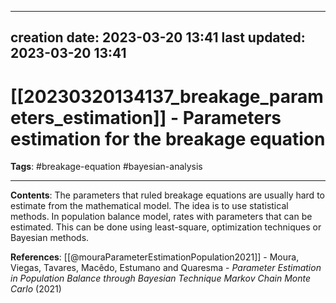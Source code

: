 
---
creation date: 2023-03-20 13:41
last updated: 2023-03-20 13:41
---
# [[20230320134137_breakage_parameters_estimation]] - Parameters estimation for the breakage equation
__Tags__: #breakage-equation #bayesian-analysis  

---
__Contents__: The parameters that ruled breakage equations are usually hard to estimate from the mathematical model. The idea is to use statistical methods. In population balance model, rates with parameters that can be estimated. This can be done using least-square, optimization techniques or Bayesian methods.

__References__:
[[@mouraParameterEstimationPopulation2021]] - Moura, Viegas, Tavares, Macêdo, Estumano and Quaresma - _Parameter Estimation in Population Balance through Bayesian Technique Markov Chain Monte Carlo_ (2021)
